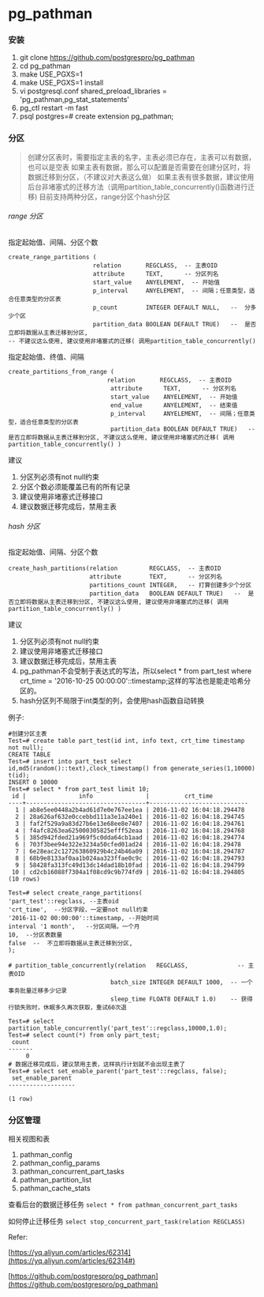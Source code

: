 # pg_pathman
### 安装
1. git clone https://github.com/postgrespro/pg_pathman
2. cd pg_pathman
3. make USE_PGXS=1
4. make USE_PGXS=1 install
5. vi postgresql.conf
	shared_preload_libraries = 'pg_pathman,pg_stat_statements' 
6. pg_ctl restart -m fast
7. psql 
	postgres=# create extension pg_pathman;

### 分区
> 创建分区表时，需要指定主表的名字，主表必须已存在，主表可以有数据，也可以是空表
> 如果主表有数据，那么可以配置是否需要在创建分区时，将数据迁移到分区，（不建议对大表这么做）
> 如果主表有很多数据，建议使用后台非堵塞式的迁移方法（调用partition_table_concurrently()函数进行迁移)
> 目前支持两种分区，range分区个hash分区

###### range 分区
指定起始值、间隔、分区个数
```
create_range_partitions ( 
						relation       REGCLASS,  -- 主表OID
                        attribute      TEXT,      -- 分区列名
                        start_value    ANYELEMENT,  -- 开始值
                        p_interval     ANYELEMENT,  -- 间隔；任意类型，适合任意类型的分区表
                        p_count        INTEGER DEFAULT NULL,   --  分多少个区
                        partition_data BOOLEAN DEFAULT TRUE)   --  是否立即将数据从主表迁移到分区, 
-- 不建议这么使用, 建议使用非堵塞式的迁移( 调用partition_table_concurrently()
```
指定起始值、终值、间隔
```
create_partitions_from_range (
							relation       REGCLASS,  -- 主表OID
                             attribute      TEXT,      -- 分区列名
                             start_value    ANYELEMENT,  -- 开始值
                             end_value      ANYELEMENT,  -- 结束值
                             p_interval     ANYELEMENT,  -- 间隔；任意类型，适合任意类型的分区表
                             partition_data BOOLEAN DEFAULT TRUE)   --  是否立即将数据从主表迁移到分区, 不建议这么使用, 建议使用非堵塞式的迁移( 调用partition_table_concurrently() )
```
建议
1. 分区列必须有not null约束
2. 分区个数必须能覆盖已有的所有记录
3. 建议使用非堵塞式迁移接口
4. 建议数据迁移完成后，禁用主表
###### hash 分区
指定起始值、间隔、分区个数
```
create_hash_partitions(relation         REGCLASS,  -- 主表OID
                       attribute        TEXT,      -- 分区列名
                       partitions_count INTEGER,   -- 打算创建多少个分区
                       partition_data   BOOLEAN DEFAULT TRUE)   --  是否立即将数据从主表迁移到分区, 不建议这么使用, 建议使用非堵塞式的迁移( 调用partition_table_concurrently() )
```
建议
1. 分区列必须有not null约束
2. 建议使用非堵塞式迁移接口
3. 建议数据迁移完成后，禁用主表
4. pg_pathman不会受制于表达式的写法，所以select * from part_test where crt_time = '2016-10-25 00:00:00'::timestamp;这样的写法也是能走哈希分区的。
5. hash分区列不局限于int类型的列，会使用hash函数自动转换

例子:
```
#创建分区主表
Test=# create table part_test(id int, info text, crt_time timestamp not null);
CREATE TABLE
Test=# insert into part_test select id,md5(random()::text),clock_timestamp() from generate_series(1,10000) t(id);
INSERT 0 10000
Test=# select * from part_test limit 10;
 id |               info               |          crt_time          
----+----------------------------------+----------------------------
  1 | ab8e5ee0448a2b4ad61d7e0e767ee1ea | 2016-11-02 16:04:18.294478
  2 | 28a626af632e0ccebbd111a3e1a240e1 | 2016-11-02 16:04:18.294745
  3 | faf2f529a9a83d27b6e13e68ee8e7407 | 2016-11-02 16:04:18.294761
  4 | f4afc8263ea625000305825efff52eaa | 2016-11-02 16:04:18.294768
  5 | 385d942fded21a969f5c0dda64cb1aad | 2016-11-02 16:04:18.294774
  6 | 703f3bee94e322e3234a50cfed01ad24 | 2016-11-02 16:04:18.29478
  7 | 6e28eac2c127263860929b4c24b46a09 | 2016-11-02 16:04:18.294787
  8 | 68b9e8133af0aa1b024aa323ffae0c9c | 2016-11-02 16:04:18.294793
  9 | 58428fa313fc49d13dc14dad18b10fad | 2016-11-02 16:04:18.294799
 10 | cd2cb16088f7304a1f08cd9c9b774fd9 | 2016-11-02 16:04:18.294805
(10 rows)

Test=# select create_range_partitions(
'part_test'::regclass, --主表oid
'crt_time',  --分区字段，一定要not null约束
'2016-11-02 00:00:00'::timestamp, --开始时间
interval '1 month',   --分区间隔，一个月
10,  --分区表数量
false  --  不立即将数据从主表迁移到分区,
);

# partition_table_concurrently(relation   REGCLASS,              -- 主表OID
                             batch_size INTEGER DEFAULT 1000,  -- 一个事务批量迁移多少记录
                             sleep_time FLOAT8 DEFAULT 1.0)    -- 获得行锁失败时，休眠多久再次获取，重试60次退
                            
Test=# select partition_table_concurrently('part_test'::regclass,10000,1.0);
Test=# select count(*) from only part_test;
 count 
-------
     0
# 数据迁移完成后，建议禁用主表，这样执行计划就不会出现主表了
Test=# select set_enable_parent('part_test'::regclass, false);
 set_enable_parent 
-------------------

(1 row)
```

### 分区管理
相关视图和表
1. pathman_config
2. pathman_config_params
3. pathman_concurrent_part_tasks
4.  pathman_partition_list
5.  pathman_cache_stats 

查看后台的数据迁移任务
`select * from pathman_concurrent_part_tasks`

如何停止迁移任务
`select stop_concurrent_part_task(relation REGCLASS)`
                  

Refer:

[https://yq.aliyun.com/articles/62314](https://yq.aliyun.com/articles/62314#)

[https://github.com/postgrespro/pg_pathman](https://github.com/postgrespro/pg_pathman)
